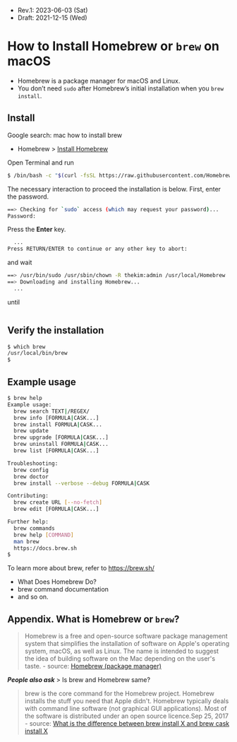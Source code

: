 * Rev.1: 2023-06-03 (Sat)
* Draft: 2021-12-15 (Wed)

# How to Install Homebrew or `brew` on macOS
* Homebrew is a package manager for macOS and Linux.
* You don’t need `sudo` after Homebrew’s initial installation when you `brew install`.

## Install
Google search: mac how to install brew
* Homebrew > [Install Homebrew](https://brew.sh/)

Open Terminal and run
```bash
$ /bin/bash -c "$(curl -fsSL https://raw.githubusercontent.com/Homebrew/install/HEAD/install.sh)"
```

The necessary interaction to proceed the installation is below.
First, enter the password.
```bash
==> Checking for `sudo` access (which may request your password)...
Password: 
```
Press the **Enter** key.
```bash
  ...
Press RETURN/ENTER to continue or any other key to abort:
```
and wait
```bash
==> /usr/bin/sudo /usr/sbin/chown -R thekim:admin /usr/local/Homebrew
==> Downloading and installing Homebrew...
  ...
```
until
```bash

```
## Verify the installation
```bash
$ which brew
/usr/local/bin/brew
$
```

## Example usage
```bash
$ brew help
Example usage:
  brew search TEXT|/REGEX/
  brew info [FORMULA|CASK...]
  brew install FORMULA|CASK...
  brew update
  brew upgrade [FORMULA|CASK...]
  brew uninstall FORMULA|CASK...
  brew list [FORMULA|CASK...]

Troubleshooting:
  brew config
  brew doctor
  brew install --verbose --debug FORMULA|CASK

Contributing:
  brew create URL [--no-fetch]
  brew edit [FORMULA|CASK...]

Further help:
  brew commands
  brew help [COMMAND]
  man brew
  https://docs.brew.sh
$
```
To learn more about brew, refer to https://brew.sh/
* What Does Homebrew Do?
* brew command documentation
* and so on.

## Appendix. What is Homebrew or `brew`?
> Homebrew is a free and open-source software package management system that simplifies the installation of software on Apple's operating system, macOS, as well as Linux. The name is intended to suggest the idea of building software on the Mac depending on the user's taste.
\- source: [Homebrew (package manager)](https://en.wikipedia.org/wiki/Homebrew_(package_manager))

***People also ask*** > Is brew and Homebrew same?
> brew is the core command for the Homebrew project. Homebrew installs the stuff you need that Apple didn't. Homebrew typically deals with command line software (not graphical GUI applications). Most of the software is distributed under an open source licence.Sep 25, 2017
\- source: [What is the difference between brew install X and brew cask install X](https://stackoverflow.com/questions/46403937/what-is-the-difference-between-brew-install-x-and-brew-cask-install-x#:~:text=brew%20is%20the%20core%20command%20for%20the%20Homebrew%20project.&text=Homebrew%20installs%20the%20stuff%20you,under%20an%20open%20source%20licence.)
